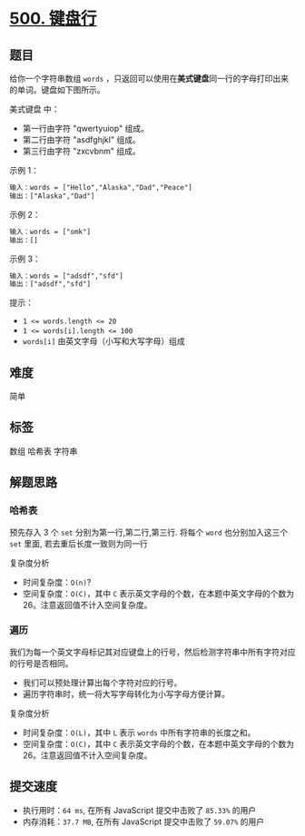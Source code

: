 # [500. 键盘行](https://leetcode-cn.com/problems/keyboard-row/)

## 题目

给你一个字符串数组 `words` ，只返回可以使用在**美式键盘**同一行的字母打印出来的单词。键盘如下图所示。

美式键盘 中：

- 第一行由字符 "qwertyuiop" 组成。
- 第二行由字符 "asdfghjkl" 组成。
- 第三行由字符 "zxcvbnm" 组成。

示例 1：

```txt
输入：words = ["Hello","Alaska","Dad","Peace"]
输出：["Alaska","Dad"]
```

示例 2：

```txt
输入：words = ["omk"]
输出：[]
```

示例 3：

```txt
输入：words = ["adsdf","sfd"]
输出：["adsdf","sfd"]
```

提示：

- `1 <= words.length <= 20`
- `1 <= words[i].length <= 100`
- `words[i]` 由英文字母（小写和大写字母）组成

## 难度

简单

## 标签

数组 哈希表 字符串

## 解题思路

### 哈希表

预先存入 3 个 `set` 分别为第一行,第二行,第三行. 将每个 `word` 也分别加入这三个 `set` 里面, 若去重后长度一致则为同一行

复杂度分析

- 时间复杂度：`O(n)`?
- 空间复杂度：`O(C)`，其中 `C` 表示英文字母的个数，在本题中英文字母的个数为 26。注意返回值不计入空间复杂度。

### 遍历

我们为每一个英文字母标记其对应键盘上的行号，然后检测字符串中所有字符对应的行号是否相同。

- 我们可以预处理计算出每个字符对应的行号。
- 遍历字符串时，统一将大写字母转化为小写字母方便计算。

复杂度分析

- 时间复杂度：`O(L)`，其中 `L` 表示 `words` 中所有字符串的长度之和。
- 空间复杂度：`O(C)`，其中 `C` 表示英文字母的个数，在本题中英文字母的个数为 26。注意返回值不计入空间复杂度。

## 提交速度

- 执行用时：`64 ms`, 在所有 JavaScript 提交中击败了 `85.33%` 的用户
- 内存消耗：`37.7 MB`, 在所有 JavaScript 提交中击败了 `59.07%` 的用户
